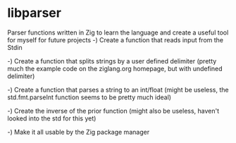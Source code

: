 # libparser
Parser functions written in Zig to learn the language and create a useful tool for myself for future projects
 -) Create a function that reads input from the Stdin
 
 -) Create a function that splits strings by a user defined delimiter (pretty much the example code on the ziglang.org homepage, but with undefined delimiter)
 
 -) Create a function that parses a string to an int/float (might be useless, the std.fmt.parseInt function seems to be pretty much ideal)
 
 -) Create the inverse of the prior function (might also be useless, haven't looked into the std for this yet)
 
 -) Make it all usable by the Zig package manager
